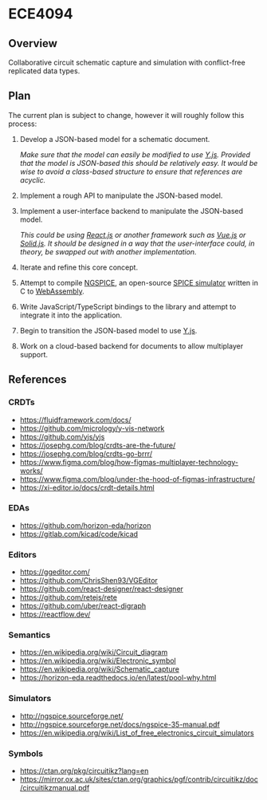 # ECE4094

## Overview

Collaborative circuit schematic capture and simulation with conflict-free
replicated data types.

## Plan

The current plan is subject to change, however it will roughly follow this process:

1. Develop a JSON-based model for a schematic document.

   _Make sure that the model can easily be modified to use [Y.js](https://docs.yjs.dev/). Provided that the model is JSON-based this should be relatively easy. It would be wise to avoid a class-based structure to ensure that references are acyclic._

2. Implement a rough API to manipulate the JSON-based model.

3. Implement a user-interface backend to manipulate the JSON-based model.

   _This could be using [React.js](https://reactjs.org/) or another framework such as [Vue.js](https://vuejs.org/) or [Solid.js](https://www.solidjs.com/). It should be designed in a way that the user-interface could, in theory, be swapped out with another implementation._

4. Iterate and refine this core concept.

5. Attempt to compile [NGSPICE](http://ngspice.sourceforge.net/), an open-source [SPICE simulator](https://en.wikipedia.org/wiki/SPICE) written in C to [WebAssembly](https://webassembly.org/).

6. Write JavaScript/TypeScript bindings to the library and attempt to integrate it into the application.

7. Begin to transition the JSON-based model to use [Y.js](https://docs.yjs.dev/).

8. Work on a cloud-based backend for documents to allow multiplayer support.

## References

### CRDTs

- https://fluidframework.com/docs/
- https://github.com/micrology/y-vis-network
- https://github.com/yjs/yjs
- https://josephg.com/blog/crdts-are-the-future/
- https://josephg.com/blog/crdts-go-brrr/
- https://www.figma.com/blog/how-figmas-multiplayer-technology-works/
- https://www.figma.com/blog/under-the-hood-of-figmas-infrastructure/
- https://xi-editor.io/docs/crdt-details.html

### EDAs

- https://github.com/horizon-eda/horizon
- https://gitlab.com/kicad/code/kicad

### Editors

- https://ggeditor.com/
- https://github.com/ChrisShen93/VGEditor
- https://github.com/react-designer/react-designer
- https://github.com/retejs/rete
- https://github.com/uber/react-digraph
- https://reactflow.dev/

### Semantics

- https://en.wikipedia.org/wiki/Circuit_diagram
- https://en.wikipedia.org/wiki/Electronic_symbol
- https://en.wikipedia.org/wiki/Schematic_capture
- https://horizon-eda.readthedocs.io/en/latest/pool-why.html

### Simulators

- http://ngspice.sourceforge.net/
- http://ngspice.sourceforge.net/docs/ngspice-35-manual.pdf
- https://en.wikipedia.org/wiki/List_of_free_electronics_circuit_simulators

### Symbols

- https://ctan.org/pkg/circuitikz?lang=en
- https://mirror.ox.ac.uk/sites/ctan.org/graphics/pgf/contrib/circuitikz/doc/circuitikzmanual.pdf

